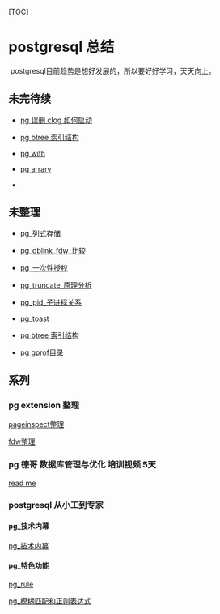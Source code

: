 [TOC]

# postgresql 总结

​	postgresql目前趋势是想好发展的，所以要好好学习，天天向上。





## 未完待续






- [pg 误删 clog 如何启动](../20180726/pg_瞎搞_删除clog日志.md)

- [pg btree 索引结构](../20180728/pg_btree_结构.md)

- [pg with](../20180806/postgresql_with.md)

- [pg arrary](../20180806/postgresql_array.md)

- 

  

  





## 未整理

- [pg_列式存储](../20180628/pg_列式存储.md)

- [pg_dblink_fdw_比较](../20180701/pg_dblink_fdw_比较.md)

- [pg_一次性授权](../20180118/pg_一次性授权.md)

- [pg_truncate_原理分析](../20180204/pg_truncate_原理分析.md)

- [pg_pid_子进程关系](../20180720/PG_TERMINATE_BACKEND_子进程关系.md)

- [pg_toast](../20180725/pg_toast.md)

- [pg btree 索引结构](../20180728/pg_btree_结构.md)

- [pg gprof目录](../20180810/pg_gprof_目录.md)

  

  






## 系列





### pg extension 整理



[pageinspect整理](../20180809/pgpageinspect整理.md)

[fdw整理](../20180625/readme.md)





### pg 德哥  数据库管理与优化 培训视频 5天

[read me](../20180821/pg_德哥_数据库管理与优化_培训视频5天.md)













### postgresql 从小工到专家



#### pg_技术内幕

[pg_技术内幕](../20180701/pg_技术内幕.md)



#### pg_特色功能

[pg_rule](../20180627/pg_rule.md)

[pg_模糊匹配和正则表达式](../20180704/pg_模糊匹配和正则表达式.md)



